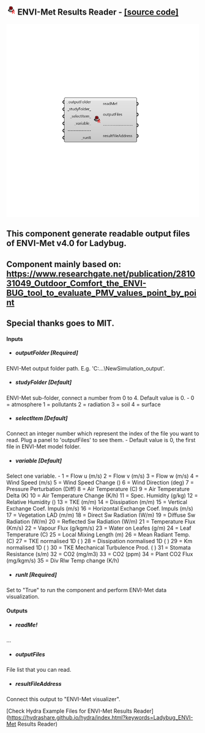 ## ![](../../images/icons/ENVI-Met_Results_Reader.png) ENVI-Met Results Reader - [[source code]](https://github.com/ladybug-tools/ladybug-legacy/tree/master/src/Ladybug_ENVI-Met%20Results%20Reader.py)

![](../../images/components/ENVI-Met_Results_Reader.png)

This component generate readable output files of ENVI-Met v4.0 for Ladybug.
 -
 Component mainly based on:
 https://www.researchgate.net/publication/281031049_Outdoor_Comfort_the_ENVI-BUG_tool_to_evaluate_PMV_values_point_by_point
 -
 Special thanks goes to MIT.
 -
 

#### Inputs
* ##### outputFolder [Required]
ENVI-Met output folder path. E.g. 'C:\...\NewSimulation_output'.
* ##### studyFolder [Default]
ENVI-Met sub-folder, connect a number from 0 to 4. Default value is 0. - 0 = atmosphere 1 = pollutants 2 = radiation 3 = soil 4 = surface
* ##### selectItem [Default]
Connect an integer number which represent the index of the file you want to read. Plug a panel to 'outputFiles' to see them. - Default value is 0, the first file in ENVI-Met model folder.
* ##### variable [Default]
Select one variable. - 1 = Flow u (m/s) 2 = Flow v (m/s) 3 = Flow w (m/s) 4 = Wind Speed (m/s) 5 = Wind Speed Change () 6 = Wind Direction (deg) 7 = Pressure Perturbation (Diff) 8 = Air Temperature (C) 9 = Air Temperature Delta (K) 10 = Air Temperature Change (K/h) 11 = Spec. Humidity (g/kg) 12 = Relative Humidity () 13 = TKE (m/m) 14 = Dissipation (m/m) 15 = Vertical Exchange Coef. Impuls (m/s) 16 = Horizontal Exchange Coef. Impuls (m/s) 17 = Vegetation LAD (m/m) 18 = Direct Sw Radiation (W/m) 19 = Diffuse Sw Radiation (W/m) 20 = Reflected Sw Radiation (W/m) 21 = Temperature Flux (Km/s) 22 = Vapour Flux (g/kgm/s) 23 = Water on Leafes (g/m) 24 = Leaf Temperature (C) 25 = Local Mixing Length (m) 26 = Mean Radiant Temp. (C) 27 = TKE normalised 1D ( ) 28 = Dissipation normalised 1D ( ) 29 = Km normalised 1D ( ) 30 = TKE Mechanical Turbulence Prod. ( ) 31 = Stomata Resistance (s/m) 32 = CO2 (mg/m3) 33 = CO2 (ppm) 34 = Plant CO2 Flux (mg/kgm/s) 35 = Div Rlw Temp change (K/h)
* ##### runIt [Required]
Set to "True" to run the component and perform ENVI-Met data visualization.

#### Outputs
* ##### readMe!
...
* ##### outputFiles
File list that you can read.
* ##### resultFileAddress
Connect this output to "ENVI-Met visualizer".


[Check Hydra Example Files for ENVI-Met Results Reader](https://hydrashare.github.io/hydra/index.html?keywords=Ladybug_ENVI-Met Results Reader)